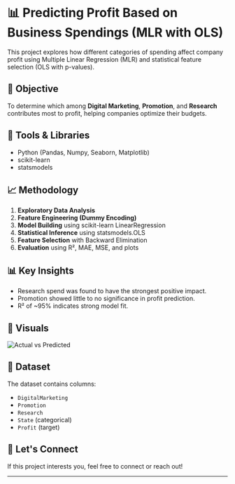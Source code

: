 # 📊 Predicting Profit Based on Business Spendings (MLR with OLS)

This project explores how different categories of spending affect company profit using Multiple Linear Regression (MLR) and statistical feature selection (OLS with p-values).

## 🚀 Objective
To determine which among **Digital Marketing**, **Promotion**, and **Research** contributes most to profit, helping companies optimize their budgets.

## 🧰 Tools & Libraries
- Python (Pandas, Numpy, Seaborn, Matplotlib)
- scikit-learn
- statsmodels

## 📈 Methodology
1. **Exploratory Data Analysis**
2. **Feature Engineering (Dummy Encoding)**
3. **Model Building** using scikit-learn LinearRegression
4. **Statistical Inference** using statsmodels.OLS
5. **Feature Selection** with Backward Elimination
6. **Evaluation** using R², MAE, MSE, and plots

## 📊 Key Insights
- Research spend was found to have the strongest positive impact.
- Promotion showed little to no significance in profit prediction.
- R² of ~95% indicates strong model fit.

## 📸 Visuals

![Actual vs Predicted](images/actual_vs_predicted.png)

## 📁 Dataset
The dataset contains columns:
- `DigitalMarketing`
- `Promotion`
- `Research`
- `State` (categorical)
- `Profit` (target)

## 🤝 Let's Connect
If this project interests you, feel free to connect or reach out!

---
